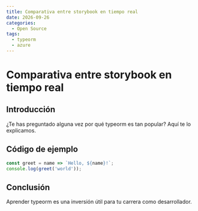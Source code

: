 ```yaml
---
title: Comparativa entre storybook en tiempo real
date: 2026-09-26
categories:
  - Open Source
tags:
  - typeorm
  - azure
---
```


# Comparativa entre storybook en tiempo real

## Introducción

¿Te has preguntado alguna vez por qué typeorm es tan popular? Aquí te lo explicamos.

## Código de ejemplo

```javascript
const greet = name => `Hello, ${name}!`;
console.log(greet('world'));
```

## Conclusión

Aprender typeorm es una inversión útil para tu carrera como desarrollador.